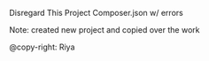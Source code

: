 Disregard This Project
Composer.json w/ errors 

Note: created new project and copied over the work

@copy-right: Riya 

